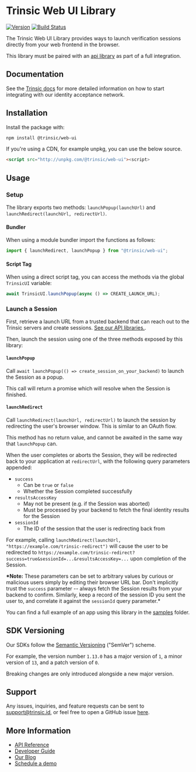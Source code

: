 # Trinsic Web UI Library

[![Version](https://img.shields.io/npm/v/@trinsic/web-ui.svg)](https://www.npmjs.org/package/@trinsic/web-ui)
[![Build Status](https://github.com/trinsic-id/sdk/actions/workflows/ui-web-release.yml/badge.svg)](https://github.com/trinsic-id/sdk/actions?query=branch%main)

The Trinsic Web UI Library provides ways to launch verification sessions directly from your web frontend in the browser.

This library must be paired with an [api library](https://github.com/trinsic-id/sdk#api-libraries) as part of a full integration.

## Documentation

See the [Trinsic docs](https://docs.trinsic.id/docs/) for more detailed information on how to start integrating with our identity acceptance network.

## Installation

Install the package with:

```sh
npm install @trinsic/web-ui
```

If you're using a CDN, for example unpkg, you can use the below source.

```html
<script src="http://unpkg.com/@trinsic/web-ui"><script>
```

## Usage

### Setup

The library exports two methods: `launchPopup(launchUrl)` and `launchRedirect(launchUrl, redirectUrl)`.

#### Bundler

When using a module bundler import the functions as follows:

```js
import { launchRedirect, launchPopup } from "@trinsic/web-ui";
```

#### Script Tag

When using a direct script tag, you can access the methods via the global `TrinsicUI` variable:

```js
await TrinsicUI.launchPopup(async () => CREATE_LAUNCH_URL);
```

### Launch a Session

First, retrieve a launch URL from a trusted backend that can reach out to the Trinsic servers and create sessions. [See our API libraries.](https://github.com/trinsic-id/sdk#api-libraries).

Then, launch the session using one of the three methods exposed by this library:

#### `launchPopup`

Call `await launchPopup(() => create_session_on_your_backend)` to launch the Session as a popup.

This call will return a promise which will resolve when the Session is finished.

#### `launchRedirect`

Call `launchRedirect(launchUrl, redirectUrl)` to launch the session by redirecting the user's browser window. This is similar to an OAuth flow.

This method has no return value, and cannot be awaited in the same way that `launchPopup` can.

When the user completes or aborts the Session, they will be redirected back to your application at `redirectUrl`, with the following query parameters appended:

- `success`
  - Can be `true` or `false`
  - Whether the Session completed successfully
- `resultsAccessKey`
  - May not be present (e.g. if the Session was aborted)
  - Must be processed by your backend to fetch the final identity results for the Session
- `sessionId`
  - The ID of the session that the user is redirecting back from

For example, calling `launchRedirect(launchUrl, "https://example.com/trinsic-redirect")` will cause the user to be redirected to `https://example.com/trinsic-redirect?success=true&sessionId=...&resultsAccessKey=...` upon completion of the Session.

**\*Note:** These parameters can be set to arbitrary values by curious or malicious users simply by editing their browser URL bar. Don't implicitly trust the `success` parameter -- always fetch the Session results from your backend to confirm. Similarly, keep a record of the session ID you sent the user to, and correlate it against the `sessionId` query parameter.\*

You can find a full example of an app using this library in the [samples](https://github.com/trinsic-id/sdk/tree/main/ui-web/samples) folder.

## SDK Versioning

Our SDKs follow the [Semantic Versioning](https://semver.org) ("SemVer") scheme.

For example, the version number `1.13.0` has a major version of `1`, a minor version of `13`, and a patch version of `0`.

Breaking changes are only introduced alongside a new major version.

## Support

Any issues, inquiries, and feature requests can be sent to [support@trinsic.id](mailto:support@trinsic.id), or feel free to open a GitHub issue [here](https://github.com/trinsic-id/sdk/issues).

## More Information

- [API Reference](https://docs.trinsic.id/reference)
- [Developer Guide](https://docs.trinsic.id/docs/developer-tools)
- [Our Blog](https://trinsic.id/blog/)
- [Schedule a demo](https://trinsic.id/contact/)
